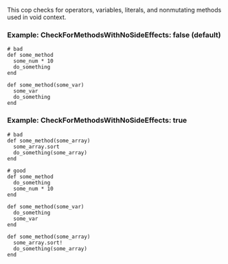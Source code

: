 This cop checks for operators, variables, literals, and nonmutating
methods used in void context.

### Example: CheckForMethodsWithNoSideEffects: false (default)
    # bad
    def some_method
      some_num * 10
      do_something
    end

    def some_method(some_var)
      some_var
      do_something
    end

### Example: CheckForMethodsWithNoSideEffects: true
    # bad
    def some_method(some_array)
      some_array.sort
      do_something(some_array)
    end

    # good
    def some_method
      do_something
      some_num * 10
    end

    def some_method(some_var)
      do_something
      some_var
    end

    def some_method(some_array)
      some_array.sort!
      do_something(some_array)
    end